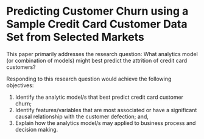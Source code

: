 #  Predicting Customer Churn using a Sample Credit Card Customer Data Set from Selected Markets

This paper primarily addresses the research question: What analytics model (or combination of models) might best predict the attrition of credit card customers?

Responding to this research question would achieve the following objectives:
1) Identify the analytic model/s that best predict credit card customer churn;
2) Identify features/variables that are most associated or have a significant causal
relationship with the customer defection; and,
3) Explain how the analytics model/s may applied to business process and decision making.
